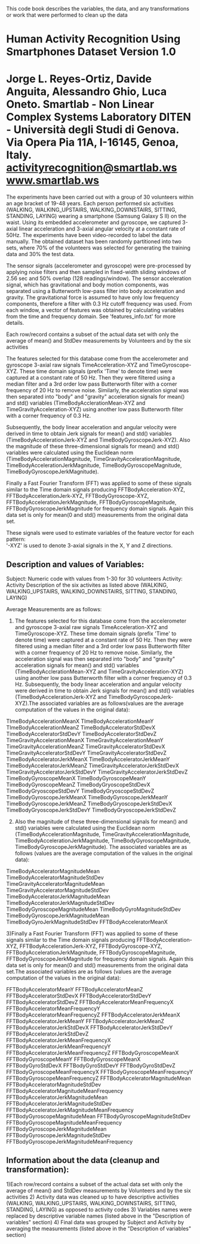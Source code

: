 

This code book describes the variables, the data, and any transformations or work that were performed to clean up the data 

Human Activity Recognition Using Smartphones Dataset
Version 1.0
==================================================================
Jorge L. Reyes-Ortiz, Davide Anguita, Alessandro Ghio, Luca Oneto.
Smartlab - Non Linear Complex Systems Laboratory
DITEN - Università degli Studi di Genova.
Via Opera Pia 11A, I-16145, Genoa, Italy.
activityrecognition@smartlab.ws
www.smartlab.ws
==================================================================

The experiments have been carried out with a group of 30 volunteers within an age bracket of 19-48 years. Each person performed six activities (WALKING, WALKING_UPSTAIRS, WALKING_DOWNSTAIRS, SITTING, STANDING, LAYING) wearing a smartphone (Samsung Galaxy S II) on the waist. Using its embedded accelerometer and gyroscope, we captured 3-axial linear acceleration and 3-axial angular velocity at a constant rate of 50Hz. The experiments have been video-recorded to label the data manually. The obtained dataset has been randomly partitioned into two sets, where 70% of the volunteers was selected for generating the training data and 30% the test data. 

The sensor signals (accelerometer and gyroscope) were pre-processed by applying noise filters and then sampled in fixed-width sliding windows of 2.56 sec and 50% overlap (128 readings/window). The sensor acceleration signal, which has gravitational and body motion components, was separated using a Butterworth low-pass filter into body acceleration and gravity. The gravitational force is assumed to have only low frequency components, therefore a filter with 0.3 Hz cutoff frequency was used. From each window, a vector of features was obtained by calculating variables from the time and frequency domain. See 'features_info.txt' for more details. 

Each row/record contains a subset of the actual data set with only the average of mean() and StdDev measurements by Volunteers and by the six activities

The features selected for this database come from the accelerometer and gyroscope 3-axial raw signals TimeAcceleration-XYZ and TimeGyroscope-XYZ. These time domain signals (prefix 'Time' to denote time) were captured at a constant rate of 50 Hz. Then they were filtered using a median filter and a 3rd order low pass Butterworth filter with a corner frequency of 20 Hz to remove noise. Similarly, the acceleration signal was then separated into "body" and "gravity" acceleration signals for mean() and std() variables (TimeBodyAcclerationMean-XYZ and TimeGravityAcceleration-XYZ) using another low pass Butterworth filter with a corner frequency of 0.3 Hz. 

Subsequently, the body linear acceleration and angular velocity were derived in time to obtain Jerk signals for mean() and std() variables (TimeBodyAccelerationJerk-XYZ and TimeBodyGyroscopeJerk-XYZ). Also the magnitude of these three-dimensional signals for mean() and std() variables were calculated using the Euclidean norm (TimeBodyAccelerationMagnitude, TimeGravityAccelerationMagnitude, TimeBodyAccelerationJerkMagnitude, TimeBodyGyroscopeMagnitude, TimeBodyGyroscopeJerkMagnitude). 

Finally a Fast Fourier Transform (FFT) was applied to some of these signals similar to the Time domain signals producing FFTBodyAcceleration-XYZ, FFTBodyAccelerationJerk-XYZ, FFTBodyGyroscope-XYZ, FFTBodyAccelerationJerkMagnitude, FFTBodyGyroscopeMagnitude, FFTBodyGyroscopeJerkMagnitude for frequency domain signals. Again this data set is only for mean(0 and std() measurements from the original data set.

These signals were used to estimate variables of the feature vector for each pattern:  
'-XYZ' is used to denote 3-axial signals in the X, Y and Z directions.


Description and values of Variables:
------------------------------------
Subject: Numeric code with values from 1-30 for 30 volunteers
Activity: Activity Description of the six activites as listed above (WALKING, WALKING_UPSTAIRS, WALKING_DOWNSTAIRS, SITTING, STANDING, LAYING)

Average Measurements are as follows:

1) The features selected for this database come from the accelerometer and gyroscope 3-axial raw signals TimeAcceleration-XYZ and TimeGyroscope-XYZ. These time domain signals (prefix 'Time' to denote time) were captured at a constant rate of 50 Hz. Then they were filtered using a median filter and a 3rd order low pass Butterworth filter with a corner frequency of 20 Hz to remove noise. Similarly, the acceleration signal was then separated into "body" and "gravity" acceleration signals for mean() and std() variables (TimeBodyAcclerationMean-XYZ and TimeGravityAcceleration-XYZ) using another low pass Butterworth filter with a corner frequency of 0.3 Hz. 
Subsequently, the body linear acceleration and angular velocity were derived in time to obtain Jerk signals for mean() and std() variables (TimeBodyAccelerationJerk-XYZ and TimeBodyGyroscopeJerk-XYZ).The associated variables are as follows(values are the average computation of the values in the original data):

TImeBodyAccelerationMeanX
TImeBodyAccelerationMeanY
TImeBodyAccelerationMeanZ
TimeBodyAcceleratorStdDevX
TimeBodyAcceleratorStdDevY
TimeBodyAcceleratorStdDevZ
TimeGravityAccelerationMeanX
TimeGravityAccelerationMeanY
TimeGravityAccelerationMeanZ
TimeGravityAcceleratorStdDevX
TimeGravityAcceleratorStdDevY
TimeGravityAcceleratorStdDevZ
TimeBodyAcceleratorJerkMeanX
TimeBodyAcceleratorJerkMeanY
TimeBodyAcceleratorJerkMeanZ
TimeGravityAcceleratorJerkStdDevX
TimeGravityAcceleratorJerkStdDevY
TimeGravityAcceleratorJerkStdDevZ
TimeBodyGyroscopeMeanX
TimeBodyGyroscopeMeanY
TimeBodyGyroscopeMeanZ
TimeBodyGryoscopeStdDevX
TimeBodyGryoscopeStdDevY
TimeBodyGryoscopeStdDevZ
TimeBodyGyroscopeJerkMeanX
TimeBodyGyroscopeJerkMeanY
TimeBodyGyroscopeJerkMeanZ
TimeBodyGryoscopeJerkStdDevX
TimeBodyGryoscopeJerkStdDevY
TimeBodyGryoscopeJerkStdDevZ

2) Also the magnitude of these three-dimensional signals for mean() and std() variables were calculated using the Euclidean norm (TimeBodyAccelerationMagnitude, TimeGravityAccelerationMagnitude, TimeBodyAccelerationJerkMagnitude, TimeBodyGyroscopeMagnitude, TimeBodyGyroscopeJerkMagnitude). The associated variables are as follows (values are the average computation of the values in the original data):

TimeBodyAcceleratorMagnitudeMean
TimeBodyAcceleratorMagnitudeStdDev
TimeGravityAcceleratorMagnitudeMean
TimeGravityAcceleratorMagnitudeStdDev
TimeBodyAcceleratorJerkMagnitudeMean
TimeBodyAcceleratorJerkMagnitudeStdDev
TimeBodyGyroscopeMagnitudeMean
TimeBodyGyroMagnitudeStdDev
TimeBodyGyroscopeJerkMagnitudeMean
TimeBodyGyroJerkMagnitudeStdDev
FFTBodyAcceleratorMeanX


3)Finally a Fast Fourier Transform (FFT) was applied to some of these signals similar to the Time domain signals producing FFTBodyAcceleration-XYZ, FFTBodyAccelerationJerk-XYZ, FFTBodyGyroscope-XYZ, FFTBodyAccelerationJerkMagnitude, FFTBodyGyroscopeMagnitude, FFTBodyGyroscopeJerkMagnitude for frequency domain signals. Again this data set is only for mean(0 and std() measurements from the original data set.The associated variables are as follows (values are the average computation of the values in the original data):

FFTBodyAcceleratorMeanY
FFTBodyAcceleratorMeanZ
FFTBodyAcceleratorStdDevX
FFTBodyAcceleratorStdDevY
FFTBodyAcceleratorStdDevZ
FFTBodyAcceleratorMeanFrequencyX
FFTBodyAcceleratorMeanFrequencyY
FFTBodyAcceleratorMeanFrequencyZ
FFTBodyAcceleratorJerkMeanX
FFTBodyAcceleratorJerkMeanY
FFTBodyAcceleratorJerkMeanZ
FFTBodyAcceleratorJerkStdDevX
FFTBodyAcceleratorJerkStdDevY
FFTBodyAcceleratorJerkStdDevZ
FFTBodyAcceleratorJerkMeanFrequencyX
FFTBodyAcceleratorJerkMeanFrequencyY
FFTBodyAcceleratorJerkMeanFrequencyZ
FFTBodyGyroscopeMeanX
FFTBodyGyroscopeMeanY
FFTBodyGyroscopeMeanX
FFTBodyGyroStdDevX
FFTBodyGyroStdDevY
FFTBodyGyroStdDevZ
FFTBodyGyroscopeMeanFrequencyX
FFTBodyGyroscopeMeanFrequencyY
FFTBodyGyroscopeMeanFrequencyZ
FFTBodyAcceleratorMagnitudeMean
FFTBodyAcceleratorMagnitudeStdDev
FFTBodyAcceleratorMagnitudeMeanFrequency
FFTBodyAcceleratorJerkMagnitudeMean
FFTBodyAcceleratorJerkMagnitudeStdDev
FFTBodyAcceleratorJerkMagnitudeMeanFrequency
FFTBodyGyroscopeMagnitudeMean
FFTBodyGyroscopeMagnitudeStdDev
FFTBodyGyroscopeMagnitudeMeanFrequency
FFTBodyGyroscopeJerkMagnitudeMean
FFTBodyGyroscopeJerkMagnitudeStdDev
FFTBodyGyroscopeJerkMagnitudeMeanFrequency

Information about the data (cleanup and transformation):
--------------------------------------------------------
1)Each row/record contains a subset of the actual data set with only the average of mean() and StdDev measurements by Volunteers and by the six activities
2) Activity data was cleaned up to have descriptive activities (WALKING, WALKING_UPSTAIRS, WALKING_DOWNSTAIRS, SITTING, STANDING, LAYING) as opposed to activity codes
3) Variables names were replaced by descriptive variable names (listed above in the "Description of variables" section)
4) Final data was grouped by Subject and Activity by averaging the measurements (listed above in the "Description of variables" section)
